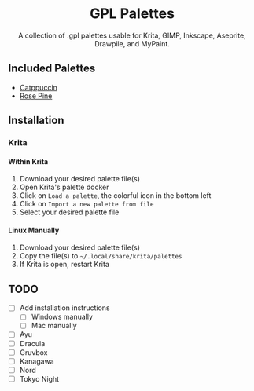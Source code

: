 <h1 align="center">GPL Palettes</h1>
<p align="center">A collection of .gpl palettes usable for Krita, GIMP, Inkscape, Aseprite, Drawpile, and MyPaint.</p>

## Included Palettes

- [Catppuccin](https://catppuccin.com/)
- [Rose Pine](https://rosepinetheme.com/)

## Installation

### Krita

#### Within Krita

1. Download your desired palette file(s)
2. Open Krita's palette docker
3. Click on `Load a palette`, the colorful icon in the bottom left
4. Click on `Import a new palette from file`
5. Select your desired palette file

#### Linux Manually

1. Download your desired palette file(s)
2. Copy the file(s) to `~/.local/share/krita/palettes`
3. If Krita is open, restart Krita

## TODO

- [ ] Add installation instructions
  - [ ] Windows manually
  - [ ] Mac manually
- [ ] Ayu
- [ ] Dracula
- [ ] Gruvbox
- [ ] Kanagawa
- [ ] Nord
- [ ] Tokyo Night

